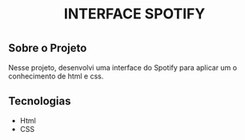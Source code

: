 <h1 align = center>INTERFACE SPOTIFY<h1>

## Sobre o Projeto

Nesse projeto, desenvolvi uma interface do Spotify para aplicar um o conhecimento de html e css.

## Tecnologias

- Html
- CSS
